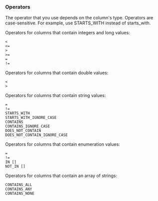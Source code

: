 ### Operators
The operator that you use depends on the column's type. Operators are case-sensitive. For example, use STARTS_WITH instead of starts\_with. 

Operators for columns that contain integers and long values: 

```
<
<=
>
>=
=
!=
```

Operators for columns that contain double values: 

```
<
>
```

Operators for columns that contain string values: 

```
=
!=
STARTS_WITH
STARTS_WITH_IGNORE_CASE
CONTAINS
CONTAINS_IGNORE_CASE
DOES_NOT_CONTAIN
DOES_NOT_CONTAIN_IGNORE_CASE
```

Operators for columns that contain enumeration values: 

```
=
!=
IN []
NOT_IN []
```


Operators for columns that contain an array of strings: 

```
CONTAINS_ALL
CONTAINS_ANY
CONTAINS_NONE
```
